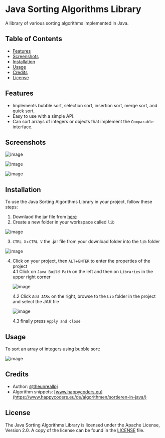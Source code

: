 # Java Sorting Algorithms Library

A library of various sorting algorithms implemented in Java.


## Table of Contents

- [Features](#features)
- [Screenshots](#screenshots)
- [Installation](#installation)
- [Usage](#usage)
- [Credits](#credits)
- [License](#license)


## Features

- Implements bubble sort, selection sort, insertion sort, merge sort, and quick sort.
- Easy to use with a simple API.
- Can sort arrays of integers or objects that implement the `Comparable` interface.


## Screenshots

![image](https://user-images.githubusercontent.com/56166718/209007440-315384fc-bf68-401d-8946-0ae524e0f7c0.png)

![image](https://user-images.githubusercontent.com/56166718/209007514-1fb40ae7-0802-4997-9cf6-36d2006893f4.png)

![image](https://user-images.githubusercontent.com/56166718/209007539-6ff35d4e-70e8-4b0f-8d86-278535dd051d.png)


## Installation

To use the Java Sorting Algorithms Library in your project, follow these steps:

1. Downlaod the jar file from [here](https://github.com/theunreallpj/java-sorting-algorithms-library/raw/main/sortingAlgorithmsLibrary.jar)
2. Create a new folder in your workspace called `lib` 

  ![image](https://user-images.githubusercontent.com/56166718/209008826-a5ffc219-3cff-4eb4-8cc6-7b5be55d77dc.png)
  
3. `CTRL X`+`CTRL V` the .jar file from your download folder into the `lib` folder

  ![image](https://user-images.githubusercontent.com/56166718/209009117-4c7dbdd8-589f-472e-92e9-e47549fe7536.png)

4. Click on your project, then `ALT`+`ENTER` to enter the properties of the project <br>
  4.1 Click on `Java Build Path` on the left and then on `Libraries` in the upper right corner
  
      ![image](https://user-images.githubusercontent.com/56166718/209009848-477bf20d-a875-430c-a91f-8b85f9836985.png)

    4.2 Click `Add JARs` on the right, browse to the `Lib` folder in the project and select the JAR file
  
    ![image](https://user-images.githubusercontent.com/56166718/209010400-586a8f75-b1a5-446a-884e-92103bead90e.png)
    
    4.3 finally press `Apply and close`


## Usage

To sort an array of integers using bubble sort:

![image](https://user-images.githubusercontent.com/56166718/209011939-8690f353-4dc6-4510-b8e7-b1b1b1c45331.png)


## Credits

- Author: [@theunreallpj](https://github.com/theunreallpj)
- Algorithm snippets: [www.happycoders.eu](https://www.happycoders.eu/de/algorithmen/sortieren-in-java/)


## License

The Java Sorting Algorithms Library is licensed under the Apache License, Version 2.0.
A copy of the license can be found in the [LICENSE](LICENSE) file.
